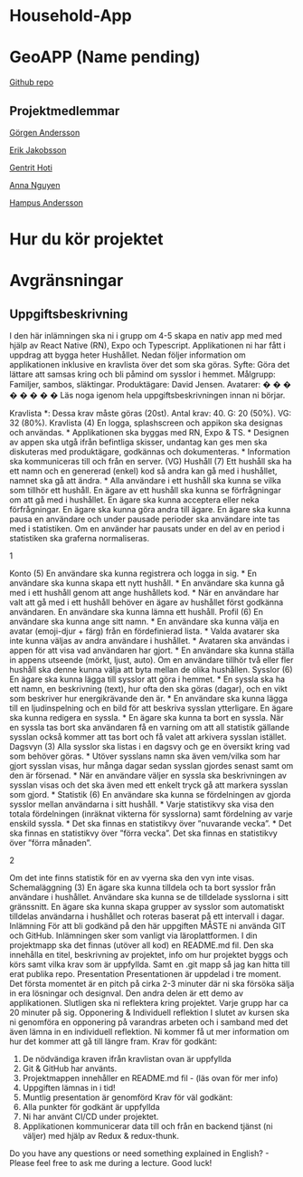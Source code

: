 # Household-App
# GeoAPP (Name pending)
[Github repo](https://github.com/OdiousCode/Household-App)

## Projektmedlemmar

[Görgen Andersson](https://github.com/OdiousCode/)

[Erik Jakobsson](https://github.com/Serover)

[Gentrit Hoti](https://github.com/gentrithotii)

[Anna Nguyen](https://github.com/Annangggg)

[Hampus Andersson](https://github.com/HampusAndersson01)



# Hur du kör projektet

# Avgränsningar

## Uppgiftsbeskrivning ##

I den här inlämningen ska ni i grupp om 4-5 skapa en nativ app med med hjälp av React
Native (RN), Expo och Typescript. Applikationen ni har fått i uppdrag att bygga heter
Hushållet. Nedan följer information om applikationen inklusive en kravlista över det som
ska göras.
Syfte: Göra det lättare att samsas kring och bli påmind om sysslor i hemmet.
Målgrupp: Familjer, sambos, släktingar.
Produktägare: David Jensen.
Avatarer: � � � � � � � �
Läs noga igenom hela uppgiftsbeskrivningen innan ni börjar.

Kravlista
*: Dessa krav måste göras (20st).
Antal krav: 40.
G: 20 (50%).
VG: 32 (80%).
Kravlista (4)
En logga, splashscreen och appikon ska designas och användas. *
Applikationen ska byggas med RN, Expo & TS. *
Designen av appen ska utgå ifrån befintliga skisser, undantag kan ges men ska diskuteras
med produktägare, godkännas och dokumenteras. *
Information ska kommuniceras till och från en server. (VG)
Hushåll (7)
Ett hushåll ska ha ett namn och en genererad (enkel) kod så andra kan gå med i hushållet,
namnet ska gå att ändra. *
Alla användare i ett hushåll ska kunna se vilka som tillhör ett hushåll.
En ägare av ett hushåll ska kunna se förfrågningar om att gå med i hushållet.
En ägare ska kunna acceptera eller neka förfrågningar.
En ägare ska kunna göra andra till ägare.
En ägare ska kunna pausa en användare och under pausade perioder ska användare inte
tas med i statistiken.
Om en använder har pausats under en del av en period i statistiken ska graferna
normaliseras.

1

Konto (5)
En användare ska kunna registrera och logga in sig. *
En användare ska kunna skapa ett nytt hushåll. *
En användare ska kunna gå med i ett hushåll genom att ange hushållets kod. *
När en användare har valt att gå med i ett hushåll behöver en ägare av hushållet först
godkänna användaren.
En användare ska kunna lämna ett hushåll.
Profil (6)
En användare ska kunna ange sitt namn. *
En användare ska kunna välja en avatar (emoji-djur + färg) från en fördefinierad lista. *
Valda avatarer ska inte kunna väljas av andra användare i hushållet. *
Avataren ska användas i appen för att visa vad användaren har gjort. *
En användare ska kunna ställa in appens utseende (mörkt, ljust, auto).
Om en användare tillhör två eller fler hushåll ska denne kunna välja att byta mellan de
olika hushållen.
Sysslor (6)
En ägare ska kunna lägga till sysslor att göra i hemmet. *
En syssla ska ha ett namn, en beskrivning (text), hur ofta den ska göras (dagar), och en
vikt som beskriver hur energikrävande den är. *
En användare ska kunna lägga till en ljudinspelning och en bild för att beskriva sysslan
ytterligare.
En ägare ska kunna redigera en syssla. *
En ägare ska kunna ta bort en syssla.
När en syssla tas bort ska användaren få en varning om att all statistik gällande sysslan
också kommer att tas bort och få valet att arkivera sysslan istället.
Dagsvyn (3)
Alla sysslor ska listas i en dagsvy och ge en översikt kring vad som behöver göras. *
Utöver sysslans namn ska även vem/vilka som har gjort sysslan visas, hur många dagar
sedan sysslan gjordes senast samt om den är försenad. *
När en användare väljer en syssla ska beskrivningen av sysslan visas och det ska även
med ett enkelt tryck gå att markera sysslan som gjord. *
Statistik (6)
En användare ska kunna se fördelningen av gjorda sysslor mellan användarna i sitt
hushåll. *
Varje statistikvy ska visa den totala fördelningen (inräknat vikterna för sysslorna) samt
fördelning av varje enskild syssla. *
Det ska finnas en statistikvy över ”nuvarande vecka”. *
Det ska finnas en statistikvy över ”förra vecka”.
Det ska finnas en statistikvy över ”förra månaden”.

2

Om det inte finns statistik för en av vyerna ska den vyn inte visas.
Schemaläggning (3)
En ägare ska kunna tilldela och ta bort sysslor från användare i hushållet.
Användare ska kunna se de tilldelade sysslorna i sitt gränssnitt.
En ägare ska kunna skapa grupper av sysslor som automatiskt tilldelas användarna i
hushållet och roteras baserat på ett intervall i dagar.
Inlämning
För att bli godkänd på den här uppgiften MÅSTE ni använda GIT och GitHub.
Inlämningen sker som vanligt via läroplattformen. I din projektmapp ska det finnas
(utöver all kod) en README.md fil. Den ska innehålla en titel, beskrivning av projektet,
info om hur projektet byggs och körs samt vilka krav som är uppfyllda. Samt en .git mapp
så jag kan hitta till erat publika repo.
Presentation
Presentationen är uppdelad i tre moment. Det första momentet är en pitch på cirka 2-3
minuter där ni ska försöka sälja in era lösningar och designval. Den andra delen är ett
demo av applikationen. Slutligen ska ni reflektera kring projektet. Varje grupp har ca 20
minuter på sig.
Opponering & Individuell reflektion
I slutet av kursen ska ni genomföra en opponering på varandras arbeten och i samband
med det även lämna in en individuell reflektion. Ni kommer få ut mer information om
hur det kommer att gå till längre fram.
Krav för godkänt:
1. De nödvändiga kraven ifrån kravlistan ovan är uppfyllda
2. Git & GitHub har använts.
3. Projektmappen innehåller en README.md fil - (läs ovan för mer info)
4. Uppgiften lämnas in i tid!
5. Muntlig presentation är genomförd
Krav för väl godkänt:
1. Alla punkter för godkänt är uppfyllda
2. Ni har använt CI/CD under projektet.
3. Applikationen kommunicerar data till och från en backend tjänst (ni väljer) med hjälp
av Redux & redux-thunk.

Do you have any questions or need something explained in English? - Please feel free to
ask me during a lecture. Good luck!
